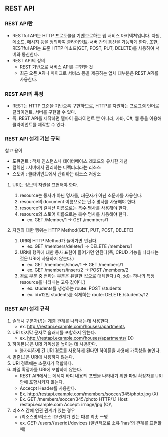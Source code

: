 ## REST API

### REST API란

- RESTful API는 HTTP 프로토콜을 기반으로하는 웹 서비스 아키텍처입니다. 자원, 메소드, 메시지 등을 정의하여 클라이언트-서버 간의 통신을 가능하게 한다. 또한, RESTful API는 표준 HTTP 메소드(GET, POST, PUT, DELETE)를 사용하여 서버와 통신한다.
- REST API의 정의
  - REST 기반으로 서비스 API를 구현한 것
  - 최근 오픈 API나 마이크로 서비스 등을 제공하는 업체 대부분은 REST API를 사용한다.

### REST API의 특징

- REST는 HTTP 표준을 기반으록 구현하므로, HTTP를 지원하는 프로그램 언어로 클라이언트, 서버를 구현할 수 있다.
- 즉, REST API를 제작하면 델파이 클라이언트 뿐 아니라, 자바, C#, 웹 등을 이용해 클라이언트를 제작할 수 있다.

### REST API 설계 기본 규칙

참고 용어

- 도큐먼트 : 객체 인스턴스나 데이터베이스 레코드와 유사한 개념
- 컬렉션 : 서버에서 관리하는 디렉터리라는 리소스
- 스토어 : 클라이언트에서 관리하는 리소스 저장소

1. URI는 정보의 자원을 표현해야 한다.

   1. resource는 동사가 아닌 명사를, 대문자가 아닌 소문자를 사용한다.
   2. resource의 document 이름으로는 단수 명사를 사용해야 한다.
   3. resource의 컬렉션 이름으로는 복수 명사를 사용해야 한다.
   4. resource의 스토어 이름으로는 복수 명사를 사용해야 한다.
      - ex. GET /Member/1 -> GET /members/1

2. 자원의 대한 행위는 HTTP Method(GET, PUT, POST, DELETE)
   1. URI에 HTTP Method가 들어가면 안된다.
      - ex. GET /members/delete/1 -> DELETE /members/1
   2. URI에 행위에 대한 동사 표현이 들어가면 안된다(즉, CRUD 기능을 나타내는 것은 URI에 사용하지 않는다.)
      - ex. GET /members/show/1 -> GET /members/1
      - ex. GET /members/insert/2 -> POST /members/2
   3. 경로 부분 중 변하는 부분은 유일한 값으로 대체한다.(즉, :id는 하나의 특정 resource를 나타내는 고유 값이다.)
      - ex. students를 생성하는 route: POST /students
      - ex. id=12인 students를 삭제하는 route: DELETE /students/12

### REST API 설계 규칙

1. 슬래시 구분자(/)는 계층 관계를 나타내는데 사용한다.
   - ex. http://restapi.example.com/houses/apartments
2. URI 마지막 문자로 슬래시를 포함하지 않는다.
   - ex. http://restapi.example.com/houses/apartments/ (X)
3. 하이픈(-)은 URI 가독성을 높이는 데 사용한다.
   - 불가피하게 긴 URI 경로를 사용하게 된다면 하이픈을 사용해 가독성을 높인다.
4. 밑줄(\_)은 URI에 사용하지 않는다.
5. URI 경로에는 소문자가 적합하다.
6. 파일 확장자를 URI에 포함하지 않는다.
   - REST API에서는 메세지 바디 내용의 포맷을 나타내기 위한 파일 확장자를 URI 안에 포함시키지 않는다.
   - Accecpt Header를 사용한다.
   - Ex. http://restapi.example.com/members/soccer/345/photo.jpg (X)
   - Ex. GET /members/soccer/345/photo HTTP/1.1 Host: restapi.example.com Accept: image/jpg (O)\
7. 리소스 간에 연관 관계가 있는 경우
   - /리소스명/리소스 ID/관계가 있는 다른 리솟 ㅡ명
   - ex. GET: /users/{userid}/devices (일반적으로 소유 'has'의 관계를 표현할 때)
